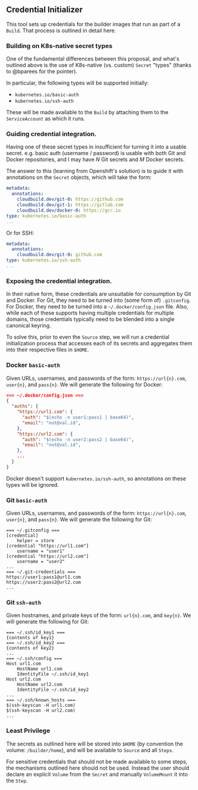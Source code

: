 ## Credential Initializer

This tool sets up credentials for the builder images that run as part of
a `Build`.  That process is outlined in detail here.

### Building on K8s-native secret types

One of the fundamental differences between this proposal, and what's outlined
above is the use of K8s-native (vs. custom) `Secret` "types" (thanks to @bparees
for the pointer).

In particular, the following types will be supported initially:
* `kubernetes.io/basic-auth`
* `kubernetes.io/ssh-auth`

These will be made available to the `Build` by attaching them to the
`ServiceAccount` as which it runs.

### Guiding credential integration.

Having one of these secret types in insufficient for turning it into a usable
secret.  e.g. basic auth (username / password) is usable with both Git and
Docker repositories, and I may have *N* Git secrets and *M* Docker secrets.

The answer to this (learning from Openshift's solution) is to guide it with
annotations on the `Secret` objects, which will take the form:
```yaml
metadata:
  annotations:
    cloudbuild.dev/git-0: https://github.com
    cloudbuild.dev/git-1: https://gitlab.com
    cloudbuild.dev/docker-0: https://gcr.io
type: kubernetes.io/basic-auth
...
```

Or for SSH:
```yaml
metadata:
  annotations:
    cloudbuild.dev/git-0: github.com
type: kubernetes.io/ssh-auth
...
```

### Exposing the credential integration.

In their native form, these credentials are unsuitable for consumption by Git
and Docker.  For Git, they need to be turned into (some form of) `.gitconfig`.
For Docker, they need to be turned into a `~/.docker/config.json` file.  Also,
while each of these supports having multiple credentials for multiple domains,
those credentials typically need to be blended into a single canonical keyring.

To solve this, prior to even the `Source` step, we will run a credential
initialization process that accesses each of its secrets and aggregates them
into their respective files in `$HOME`.


### Docker `basic-auth`

Given URLs, usernames, and passwords of the form: `https://url{n}.com`,
`user{n}`, and `pass{n}`.  We will generate the following for Docker:
```json
=== ~/.docker/config.json ===
{
  "auths": {
    "https://url1.com": {
      "auth": "$(echo -n user1:pass1 | base64)",
      "email": "not@val.id",
    },
    "https://url2.com": {
      "auth": "$(echo -n user2:pass2 | base64)",
      "email": "not@val.id",
    },
    ...
  }
}
```

Docker doesn't support `kubernetes.io/ssh-auth`, so annotations on these types
will be ignored.

### Git `basic-auth`

Given URLs, usernames, and passwords of the form: `https://url{n}.com`,
`user{n}`, and `pass{n}`.  We will generate the following for Git:
```
=== ~/.gitconfig ===
[credential]
	helper = store
[credential "https://url1.com"]
    username = "user1"
[credential "https://url2.com"]
    username = "user2"
...
=== ~/.git-credentials ===
https://user1:pass1@url1.com
https://user2:pass2@url2.com
...
```

### Git `ssh-auth`

Given hostnames, and private keys of the form: `url{n}.com`, and `key{n}`.  We
will generate the following for Git:
```
=== ~/.ssh/id_key1 ===
{contents of key1}
=== ~/.ssh/id_key2 ===
{contents of key2}
...
=== ~/.ssh/config ===
Host url1.com
    HostName url1.com
    IdentityFile ~/.ssh/id_key1
Host url2.com
    HostName url2.com
    IdentityFile ~/.ssh/id_key2
...
=== ~/.ssh/known_hosts ===
$(ssh-keyscan -H url1.com)
$(ssh-keyscan -H url2.com)
...
```

### Least Privilege

The secrets as outlined here will be stored into `$HOME` (by convention the
volume: `/builder/home`), and will be available to `Source` and all `Steps`.

For sensitive credentials that should not be made available to some steps, the
mechanisms outlined here should not be used.  Instead the user should declare an
explicit `Volume` from the `Secret` and manually `VolumeMount` it into the
`Step`.
